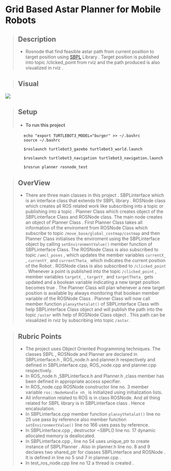 # Grid Based Astar Planner for Mobile Robots 


> ## Description
> - Rosnode that find feasible astar path from current position to target position using [SBPL](http://www.ros.org/wiki/sbpl) Library . Target position is published into topic /clicked_point from rviz and the path produced is also visualized in rviz .

> ## Visual
![](images/udacity.gif)

> ## Setup
> - #### To run this project

```shell
        echo "export TURTLEBOT3_MODEL="burger" >> ~/.bashrc
        source ~/.bashrc
```
```shell
        $roslaunch turtlebot3_gazebo turtlebot3_world.launch 
```
```shell
        $roslaunch turtlebot3_navigation turtlebot3_navigation.launch
```
```shell
        $rosrun planner rosnode_test
```

> ## OverView
> - There are three main classes in this project . SBPLinterface which is an interface class that extends thr SBPL library . ROSNode class which creates all ROS related work like subscribing into a topic or publishing into a topic . Planner Class which creates  object of the SBPLinterface Class and ROSNode class. The main node creates an object of Planner Class . First Planner Class takes all information of the enviroment from ROSNode Class which subscribe to topic `/move_base/global_costmap/costmap` and then Planner Class initialises the enviroment using the SBPLinterface object by calling `setEnvironmentValue()` member function of SBPLinterface Class. The ROSNode Class is also subscribed to  topic `/amcl_poses` , which updates the member variables `currentX_` , `currentY_` and `currentTheta_` which indicates the current position of the Robot . ROSNode class is also subscribed to `/clicked_point` . Whenever a point is published into the topic `/clicked_point` , member variables `targetX_` , `targetY_` and `targetTheta_` gets updated and a boolean variable indicating a new target position becomes true . The Planner Class will plan whenever a new target position is available by always monitoring that boolean member variable of the ROSNode Class . Planner Class will now call member function `planxythetalat()` of SBPLinterface Class with help SBPLinterface Class object and will publish the path into the topic `/astar` with help of ROSNode Class object . This path can be visualized in rviz by subscribing into topic `/astar`.

> ## Rubric Points
>
> - The project uses Object Oriented Programming techniques. The classes SBPL , ROSNode and Planner are declared in SBPLinterface.h , ROS_node.h and planner.h respectively and defined in SBPLinterface.cpp, ROS_node.cpp and planner.cpp respectively.
> - In ROS_node.h ,SBPLinterface.h and Planner.h ,class member has been defined in appropriate access specifier.
> - In ROS_node.cpp ROSNode constructor line no. 3 member variable `ros::NodeHandle nh_` is initialized using initialization lists. 
> - All information related to ROS is in class ROSNode. And all thing related for SBPL library is in SBPLinterface class . Hence encalsulation.
> - In SBPLinterface.cpp member function `planxythetalat()` line no 25  use pass by reference also member function `setEnvironmentValue()` line no 166 uses pass by reference.
> - In SBPLinterface.cpp , destructor ~SBPL() line no. 17 dynamic allocated memory is deallocated.
> - In SBPLinterface.cpp ,  line no 54  uses unique_ptr to create instance of SBPLPlanner . Also in planner.h line no. 8 and 9 declares two shared_ptr for classes SBPLinterface and ROSNode . It is defined in line no 5 snd 7 in planner.cpp .
> - In test_ros_node.cpp line no 12 a thread is created .
